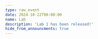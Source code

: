 ```yaml
---
type: raw_event
date: 2024-10-22T00:00:00
name: Lab
description: 'Lab 1 has been released!'
hide_from_announcments: true
---
```

